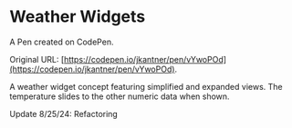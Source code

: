 # Weather Widgets

A Pen created on CodePen.

Original URL: [https://codepen.io/jkantner/pen/vYwoPOd](https://codepen.io/jkantner/pen/vYwoPOd).

A weather widget concept featuring simplified and expanded views. The temperature slides to the other numeric data when shown.

Update 8/25/24: Refactoring